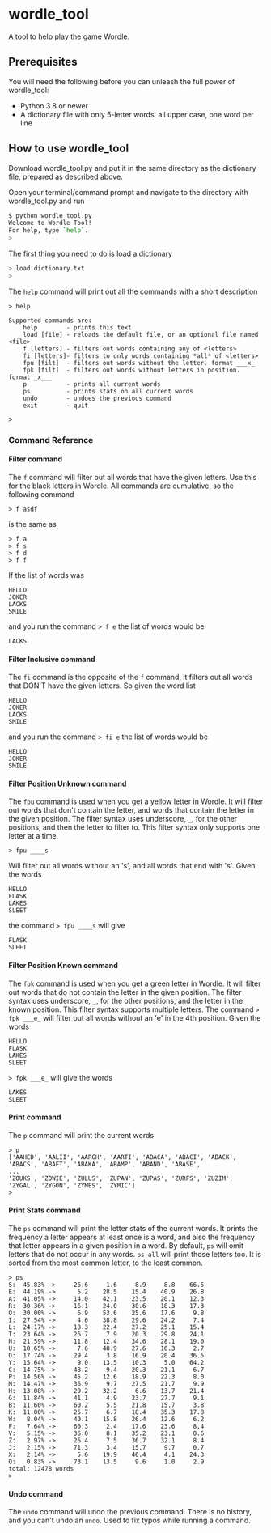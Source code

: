 # wordle_tool
A tool to help play the game Wordle.

## Prerequisites
You will need the following before you can unleash the full power of wordle_tool:
- Python 3.8 or newer
- A dictionary file with only 5-letter words, all upper case, one word per line

## How to use wordle_tool

Download wordle_tool.py and put it in the same directory as the dictionary file, prepared as described above.

Open your terminal/command prompt and navigate to the directory with wordle_tool.py and run
```sh
$ python wordle_tool.py
Welcome to Wordle Tool!
For help, type `help`.
>
```

The first thing you need to do is load a dictionary
```sh
> load dictionary.txt
> 
```

The `help` command will print out all the commands with a short description
```
> help

Supported commands are:
    help        - prints this text
    load [file] - reloads the default file, or an optional file named <file>
    f [letters] - filters out words containing any of <letters>
    fi [letters]- filters to only words containing *all* of <letters>
    fpu [filt]  - filters out words without the letter. format ___x_
    fpk [filt]  - filters out words without letters in position. format _x___
    p           - prints all current words
    ps          - prints stats on all current words
    undo        - undoes the previous command
    exit        - quit

>
```
### Command Reference
#### Filter command
The `f` command will filter out all words that have the given letters. Use this for the black letters in Wordle.  All commands are cumulative, so the following command
```
> f asdf
```
is the same as
```
> f a
> f s
> f d
> f f
```

If the list of words was
```
HELLO
JOKER
LACKS
SMILE
```
and you run the command `> f e`
the list of words would be 
```
LACKS
```

#### Filter Inclusive command
The `fi` command is the opposite of the `f` command, it filters out all words that DON'T have the given letters. So given the word list
```
HELLO
JOKER
LACKS
SMILE
```
and you run the command `> fi e`
the list of words would be
```
HELLO
JOKER
SMILE
```

#### Filter Position Unknown command
The `fpu` command is used when you get a yellow letter in Wordle. It will filter out words that don't contain the letter, and words that contain the letter in the given position.
The filter syntax uses underscore, `_`, for the other positions, and then the letter to filter to.  This filter syntax only supports one letter at a time.
```
> fpu ____s
```
Will filter out all words without an 's', and all words that end with 's'.
Given the words
```
HELLO
FLASK
LAKES
SLEET
```
the command `> fpu ____s` will give
```
FLASK
SLEET
```

#### Filter Position Known command
The `fpk` command is used when you get a green letter in Wordle.  It will filter out words that do not contain the letter in the given position.
The filter syntax uses underscore, `_`, for the other positions, and the letter in the known position. This filter syntax supports multiple letters.
The command `> fpk ___e_` will filter out all words without an 'e' in the 4th position.
Given the words
```
HELLO
FLASK
LAKES
SLEET
```
`> fpk ___e_` will give the words
```
LAKES
SLEET
```

#### Print command
The `p` command will print the current words
```
> p
['AAHED', 'AALII', 'AARGH', 'AARTI', 'ABACA', 'ABACI', 'ABACK', 'ABACS', 'ABAFT', 'ABAKA', 'ABAMP', 'ABAND', 'ABASE',
...
'ZOUKS', 'ZOWIE', 'ZULUS', 'ZUPAN', 'ZUPAS', 'ZURFS', 'ZUZIM', 'ZYGAL', 'ZYGON', 'ZYMES', 'ZYMIC']
>
```

#### Print Stats command
The `ps` command will print the letter stats of the current words. It prints the frequency a letter appears at least once is a word, and also the frequency that letter appears in a given position in a word. By default, `ps` will omit letters that do not occur in any words. `ps all` will print those letters too.
It is sorted from the most common letter, to the least common.
```
> ps
S:  45.83% ->     26.6     1.6     8.9     8.8    66.5
E:  44.19% ->      5.2    28.5    15.4    40.9    26.8
A:  41.05% ->     14.0    42.1    23.5    20.1    12.3
R:  30.36% ->     16.1    24.0    30.6    18.3    17.3
O:  30.00% ->      6.9    53.6    25.6    17.6     9.8
I:  27.54% ->      4.6    38.8    29.6    24.2     7.4
L:  24.17% ->     18.3    22.4    27.2    25.1    15.4
T:  23.64% ->     26.7     7.9    20.3    29.8    24.1
N:  21.59% ->     11.8    12.4    34.6    28.1    19.0
U:  18.65% ->      7.6    48.9    27.6    16.3     2.7
D:  17.74% ->     29.4     3.8    16.9    20.4    36.5
Y:  15.64% ->      9.0    13.5    10.3     5.0    64.2
C:  14.75% ->     48.2     9.4    20.3    21.1     6.7
P:  14.56% ->     45.2    12.6    18.9    22.3     8.0
M:  14.47% ->     36.9     9.7    27.5    21.7     9.9
H:  13.08% ->     29.2    32.2     6.6    13.7    21.4
G:  11.84% ->     41.1     4.9    23.7    27.7     9.1
B:  11.60% ->     60.2     5.5    21.8    15.7     3.8
K:  11.00% ->     25.7     6.7    18.4    35.3    17.8
W:   8.04% ->     40.1    15.8    26.4    12.6     6.2
F:   7.64% ->     60.3     2.4    17.6    23.6     8.4
V:   5.15% ->     36.0     8.1    35.2    23.1     0.6
Z:   2.97% ->     26.4     7.5    36.7    32.1     8.4
J:   2.15% ->     71.3     3.4    15.7     9.7     0.7
X:   2.14% ->      5.6    19.9    46.4     4.1    24.3
Q:   0.83% ->     73.1    13.5     9.6     1.0     2.9
total: 12478 words
>
```

#### Undo command
The `undo` command will undo the previous command. There is no history, and you can't undo an `undo`. Used to fix typos while running a command.
